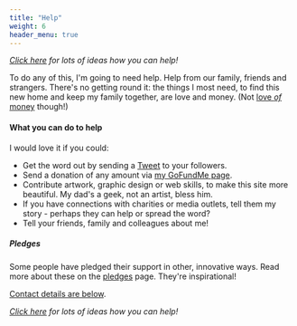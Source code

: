 ```yaml
---
title: "Help"
weight: 6
header_menu: true
---
```


*[Click here](ways-to-help) for lots of ideas how you can help!*

To do any of this, I'm going to need help. Help from our family, friends and
strangers. There's no getting round it: the things I most need, to find this
new home and keep my family together, are love and money. (Not
[love *of* money](https://www.biblegateway.com/passage/?search=1+Tim+6%3A10&version=ESVUK)
though!)

#### What you can do to help

I would love it if you could:

* Get the word out by sending a <a href="https://twitter.com/share?ref_src=twsrc%5Etfw" class="twitter-share-button" data-size="large" data-text="Please help find a home for Mo!" data-url="https://ahomeformo.pomeroy.me" data-via="robpomeroy" data-hashtags="ahomeformo" data-show-count="false">Tweet</a><script async src="https://platform.twitter.com/widgets.js" charset="utf-8"></script> to your followers.
* Send a donation of any amount via
  [my GoFundMe page](https://www.gofundme.com/f/a-home-for-mo).
* Contribute artwork, graphic design or web skills, to make this site more
  beautiful. My dad's a geek, not an artist, bless him.
* If you have connections with charities or media outlets, tell them my story -
  perhaps they can help or spread the word?
* Tell your friends, family and colleagues about me!

##### Pledges

Some people have pledged their support in other, innovative ways. Read more
about these on the [pledges](pledges) page. They're inspirational!

[Contact details are below](#contact).

*[Click here](ways-to-help) for lots of ideas how you can help!*